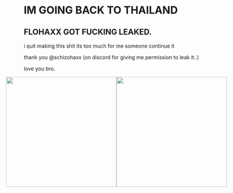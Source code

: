# IM GOING BACK TO THAILAND
## FLOHAXX GOT FUCKING LEAKED.

i quit making this shit its too much for me someone continue it

thank you @schizohaxx (on discord for giving me permission to leak it..)

love you bro.

<p align="center" style="display: flex; justify-content: center;">
  <img src="https://media1.tenor.com/m/ioMNfO9K-1sAAAAd/cat-hug-angry-birds.gif" width="300"/>
  <img src="https://cdn.discordapp.com/attachments/1348207135951032430/1391784868622372997/image.png?ex=686d282a&is=686bd6aa&hm=9efbe58d7cc017f027702438d3daa4bd951d96bb8ffcfd65238a23f1d3e4fd03&" width="300"/>
</p>
